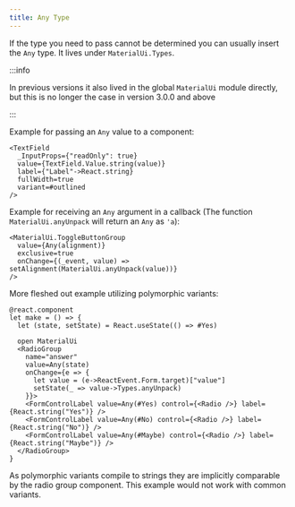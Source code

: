 ```yaml
---
title: Any Type
---
```


If the type you need to pass cannot be determined you can usually insert the
`Any` type. It lives under `MaterialUi.Types`.

:::info

In previous versions it also lived in the global `MaterialUi` module directly,
but this is no longer the case in version 3.0.0 and above

:::

Example for passing an `Any` value to a component:

```rescript
<TextField
  _InputProps={"readOnly": true}
  value={TextField.Value.string(value)}
  label={"Label"->React.string}
  fullWidth=true
  variant=#outlined
/>
```

Example for receiving an `Any` argument in a callback (The function
`MaterialUi.anyUnpack` will return an `Any` as `'a`):

```rescript
<MaterialUi.ToggleButtonGroup
  value={Any(alignment)}
  exclusive=true
  onChange={(_event, value) => setAlignment(MaterialUi.anyUnpack(value))}
/>
```

More fleshed out example utilizing polymorphic variants:

```rescript
@react.component
let make = () => {
  let (state, setState) = React.useState(() => #Yes)

  open MaterialUi
  <RadioGroup
    name="answer"
    value=Any(state)
    onChange={e => {
      let value = (e->ReactEvent.Form.target)["value"]
      setState(_ => value->Types.anyUnpack)
    }}>
    <FormControlLabel value=Any(#Yes) control={<Radio />} label={React.string("Yes")} />
    <FormControlLabel value=Any(#No) control={<Radio />} label={React.string("No")} />
    <FormControlLabel value=Any(#Maybe) control={<Radio />} label={React.string("Maybe")} />
  </RadioGroup>
}
```

As polymorphic variants compile to strings they are implicitly comparable by the
radio group component. This example would not work with common variants.
